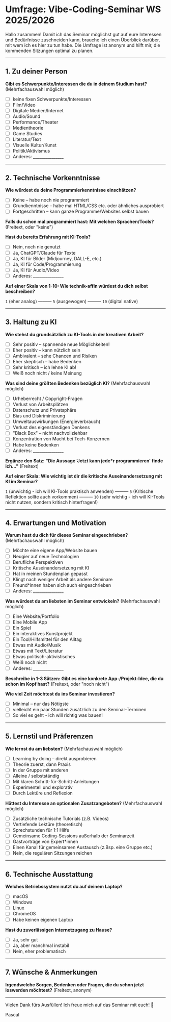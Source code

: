 # Umfrage: Vibe-Coding-Seminar WS 2025/2026

Hallo zusammen! Damit ich das Seminar möglichst gut auf eure Interessen und Bedürfnisse zuschneiden kann, brauche ich einen Überblick darüber, mit wem ich es hier zu tun habe. Die Umfrage ist anonym und hilft mir, die kommenden Sitzungen optimal zu planen.

---

## 1. Zu deiner Person


**Gibt es Schwerpunkte/Interessen die du in deinem Studium hast?** (Mehrfachauswahl möglich)
- [ ] keine fixen Schwerpunkte/Interessen
- [ ] Film/Video
- [ ] Digitale Medien/Internet
- [ ] Audio/Sound
- [ ] Performance/Theater
- [ ] Medientheorie
- [ ] Game Studies
- [ ] Literatur/Text
- [ ] Visuelle Kultur/Kunst
- [ ] Politik/Aktivismus
- [ ] Anderes: _______________

---

## 2. Technische Vorkenntnisse

**Wie würdest du deine Programmierkenntnisse einschätzen?**
- [ ] Keine – habe noch nie programmiert
- [ ] Grundkenntnisse – habe mal HTML/CSS etc. oder ähnliches ausprobiert
- [ ] Fortgeschritten – kann ganze Programme/Websites selbst bauen

**Falls du schon mal programmiert hast: Mit welchen Sprachen/Tools?** (Freitext, oder "keine")


**Hast du bereits Erfahrung mit KI-Tools?**
- [ ] Nein, noch nie genutzt
- [ ] Ja, ChatGPT/Claude für Texte
- [ ] Ja, KI für Bilder (Midjourney, DALL-E, etc.)
- [ ] Ja, KI für Code/Programmierung
- [ ] Ja, KI für Audio/Video
- [ ] Anderes: _______________

**Auf einer Skala von 1-10: Wie technik-affin würdest du dich selbst beschreiben?**

`1` (eher analog) ——— `5` (ausgewogen) ——— `10` (digital native)

---

## 3. Haltung zu KI

**Wie stehst du grundsätzlich zu KI-Tools in der kreativen Arbeit?**
- [ ] Sehr positiv – spannende neue Möglichkeiten!
- [ ] Eher positiv – kann nützlich sein
- [ ] Ambivalent – sehe Chancen und Risiken
- [ ] Eher skeptisch – habe Bedenken
- [ ] Sehr kritisch – ich lehne KI ab!
- [ ] Weiß noch nicht / keine Meinung

**Was sind deine größten Bedenken bezüglich KI?** (Mehrfachauswahl möglich)
- [ ] Urheberrecht / Copyright-Fragen
- [ ] Verlust von Arbeitsplätzen
- [ ] Datenschutz und Privatsphäre
- [ ] Bias und Diskriminierung
- [ ] Umweltauswirkungen (Energieverbrauch)
- [ ] Verlust des eigenständigen Denkens
- [ ] "Black Box" – nicht nachvollziehbar
- [ ] Konzentration von Macht bei Tech-Konzernen
- [ ] Habe keine Bedenken
- [ ] Anderes: _______________

**Ergänze den Satz: "Die Aussage 'Jetzt kann jede*r programmieren' finde ich..."** (Freitext)


**Auf einer Skala: Wie wichtig ist dir die kritische Auseinandersetzung mit KI im Seminar?**

`1` (unwichtig - ich will KI-Tools praktisch anwenden) ——— `5` (Kritische Reflektion sollte auch vorkommen) ——— `10` (sehr wichtig - ich will KI-Tools nicht nutzen, sondern kritisch hinterfragen!)

---

## 4. Erwartungen und Motivation

**Warum hast du dich für dieses Seminar eingeschrieben?** (Mehrfachauswahl möglich)
- [ ] Möchte eine eigene App/Website bauen
- [ ] Neugier auf neue Technologien
- [ ] Berufliche Perspektiven
- [ ] Kritische Auseinandersetzung mit KI
- [ ] Hat in meinen Stundenplan gepasst
- [ ] Klingt nach weniger Arbeit als andere Seminare
- [ ] Freund*innen haben sich auch eingeschrieben
- [ ] Anderes: _______________

**Was würdest du am liebsten im Seminar entwickeln?** (Mehrfachauswahl möglich)
- [ ] Eine Website/Portfolio
- [ ] Eine Mobile App
- [ ] Ein Spiel
- [ ] Ein interaktives Kunstprojekt
- [ ] Ein Tool/Hilfsmittel für den Alltag
- [ ] Etwas mit Audio/Musik
- [ ] Etwas mit Text/Literatur
- [ ] Etwas politisch-aktivistisches
- [ ] Weiß noch nicht
- [ ] Anderes: _______________

**Beschreibe in 1-3 Sätzen: Gibt es eine konkrete App-/Projekt-Idee, die du schon im Kopf hast?** (Freitext, oder "noch nicht")


**Wie viel Zeit möchtest du ins Seminar investieren?**
- [ ] Minimal – nur das Nötigste
- [ ] vielleicht ein paar Stunden zusätzlich zu den Seminar-Terminen
- [ ] So viel es geht - ich will richtig was bauen!

---

## 5. Lernstil und Präferenzen

**Wie lernst du am liebsten?** (Mehrfachauswahl möglich)
- [ ] Learning by doing – direkt ausprobieren
- [ ] Theorie zuerst, dann Praxis
- [ ] In der Gruppe mit anderen
- [ ] Alleine / selbstständig
- [ ] Mit klaren Schritt-für-Schritt-Anleitungen
- [ ] Experimentell und explorativ
- [ ] Durch Lektüre und Reflexion

**Hättest du Interesse an optionalen Zusatzangeboten?** (Mehrfachauswahl möglich)
- [ ] Zusätzliche technische Tutorials (z.B. Videos)
- [ ] Vertiefende Lektüre (theoretisch)
- [ ] Sprechstunden für 1:1 Hilfe
- [ ] Gemeinsame Coding-Sessions außerhalb der Seminarzeit
- [ ] Gastvorträge von Expert*innen
- [ ] Einen Kanal für gemeinsamen Austausch (z.Bsp. eine Gruppe etc.)
- [ ] Nein, die regulären Sitzungen reichen

---

## 6. Technische Ausstattung

**Welches Betriebssystem nutzt du auf deinem Laptop?**
- [ ] macOS
- [ ] Windows
- [ ] Linux
- [ ] ChromeOS
- [ ] Habe keinen eigenen Laptop

**Hast du zuverlässigen Internetzugang zu Hause?**
- [ ] Ja, sehr gut
- [ ] Ja, aber manchmal instabil
- [ ] Nein, eher problematisch

---

## 7. Wünsche & Anmerkungen

**Irgendwelche Sorgen, Bedenken oder Fragen, die du schon jetzt loswerden möchtest?** (Freitext, anonym)



---

Vielen Dank fürs Ausfüllen! Ich freue mich auf das Seminar mit euch! 🚀

Pascal

